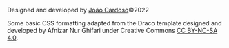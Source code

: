 Designed and developed by [João Cardoso](https://www.linkedin.com/in/joaocardoso193/)&copy;2022

Some basic CSS formatting adapted from the Draco template designed and developed by Afnizar Nur Ghifari under Creative Commons [CC BY-NC-SA 4.0](https://creativecommons.org/licenses/by-nc-sa/4.0/).
